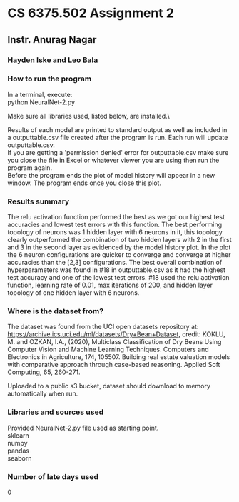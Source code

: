 # CS 6375.502 Assignment 2

## Instr. Anurag Nagar

### Hayden Iske and Leo Bala

### How to run the program
In a terminal, execute:\
python NeuralNet-2.py

Make sure all libraries used, listed below, are installed.\

Results of each model are printed to standard output as well as included in a outputtable.csv file created after the program is run. Each run will update outputtable.csv.\
If you are getting a 'permission denied' error for outputtable.csv make sure you close the file in Excel or whatever viewer you are using then run the program again.\
Before the program ends the plot of model history will appear in a new window. The program ends once you close this plot.

### Results summary
The relu activation function performed the best as we got our highest test accuracies and lowest test errors with this function. The best performing topology of neurons was 1 hidden layer with 6 neurons in it, this topology clearly outperformed the combination of two hidden layers with 2 in the first and 3 in the second layer as evidenced by the model history plot. In the plot the 6 neuron configurations are quicker to converge and converge at higher accuracies than the [2,3] configurations. The best overall combination of hyperparameters was found in #18 in outputtable.csv as it had the highest test accuracy and one of the lowest test errors. #18 used the relu activation function, learning rate of 0.01, max iterations of 200, and hidden layer topology of one hidden layer with 6 neurons. 

### Where is the dataset from?
The dataset was found from the UCI open datasets repository at: https://archive.ics.uci.edu/ml/datasets/Dry+Bean+Dataset, credit: KOKLU, M. and OZKAN, I.A., (2020), Multiclass Classification of Dry Beans Using Computer Vision and Machine Learning Techniques. Computers and Electronics in Agriculture, 174, 105507. Building real estate valuation models with comparative approach through case-based reasoning. Applied Soft Computing, 65, 260-271.

Uploaded to a public s3 bucket, dataset should download to memory automatically when run.

### Libraries and sources used
Provided NeuralNet-2.py file used as starting point.\
sklearn\
numpy\
pandas\
seaborn

### Number of late days used
0

